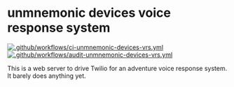 # unmnemonic devices voice response system

[![.github/workflows/ci-unmnemonic-devices-vrs.yml](https://github.com/backspace/adventure-registrations/actions/workflows/ci-unmnemonic-devices-vrs.yml/badge.svg)](https://github.com/backspace/adventure-registrations/actions/workflows/ci-unmnemonic-devices-vrs.yml) [![.github/workflows/audit-unmnemonic-devices-vrs.yml](https://github.com/backspace/adventure-registrations/actions/workflows/audit-unmnemonic-devices-vrs.yml/badge.svg)](https://github.com/backspace/adventure-registrations/actions/workflows/audit-unmnemonic-devices-vrs.yml)

This is a web server to drive Twilio for an adventure voice response system. It barely does anything yet.
